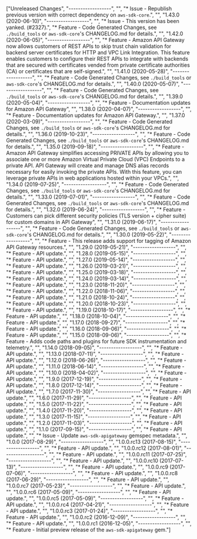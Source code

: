 ["Unreleased Changes", "------------------", "", "* Issue - Republish previous version with correct dependency on `aws-sdk-core`.", "", "1.43.0 (2020-06-10)", "------------------", "", "* Issue - This version has been yanked. (#2327).", "* Feature - Code Generated Changes, see `./build_tools` or `aws-sdk-core`'s CHANGELOG.md for details.", "", "1.42.0 (2020-06-05)", "------------------", "", "* Feature - Amazon API Gateway now allows customers of REST APIs to skip trust chain validation for backend server certificates for HTTP and VPC Link Integration. This feature enables customers to configure their REST APIs to integrate with backends that are secured with certificates vended from private certificate authorities (CA) or certificates that are self-signed.", "", "1.41.0 (2020-05-28)", "------------------", "", "* Feature - Code Generated Changes, see `./build_tools` or `aws-sdk-core`'s CHANGELOG.md for details.", "", "1.40.0 (2020-05-07)", "------------------", "", "* Feature - Code Generated Changes, see `./build_tools` or `aws-sdk-core`'s CHANGELOG.md for details.", "", "1.39.0 (2020-05-04)", "------------------", "", "* Feature - Documentation updates for Amazon API Gateway", "", "1.38.0 (2020-04-07)", "------------------", "", "* Feature - Documentation updates for Amazon API Gateway.", "", "1.37.0 (2020-03-09)", "------------------", "", "* Feature - Code Generated Changes, see `./build_tools` or `aws-sdk-core`'s CHANGELOG.md for details.", "", "1.36.0 (2019-10-23)", "------------------", "", "* Feature - Code Generated Changes, see `./build_tools` or `aws-sdk-core`'s CHANGELOG.md for details.", "", "1.35.0 (2019-09-18)", "------------------", "", "* Feature - Amazon API Gateway simplifies accessing PRIVATE APIs by allowing you to associate one or more Amazon Virtual Private Cloud (VPC) Endpoints to a private API. API Gateway will create and manage DNS alias records necessary for easily invoking the private APIs. With this feature, you can leverage private APIs in web applications hosted within your VPCs.", "", "1.34.0 (2019-07-25)", "------------------", "", "* Feature - Code Generated Changes, see `./build_tools` or `aws-sdk-core`'s CHANGELOG.md for details.", "", "1.33.0 (2019-07-01)", "------------------", "", "* Feature - Code Generated Changes, see `./build_tools` or `aws-sdk-core`'s CHANGELOG.md for details.", "", "1.32.0 (2019-06-24)", "------------------", "", "* Feature - Customers can pick different security policies (TLS version + cipher suite) for custom domains in API Gateway", "", "1.31.0 (2019-06-17)", "------------------", "", "* Feature - Code Generated Changes, see `./build_tools` or `aws-sdk-core`'s CHANGELOG.md for details.", "", "1.30.0 (2019-05-22)", "------------------", "", "* Feature - This release adds support for tagging of Amazon API Gateway resources.", "", "1.29.0 (2019-05-21)", "------------------", "", "* Feature - API update.", "", "1.28.0 (2019-05-15)", "------------------", "", "* Feature - API update.", "", "1.27.0 (2019-05-14)", "------------------", "", "* Feature - API update.", "", "1.26.0 (2019-03-21)", "------------------", "", "* Feature - API update.", "", "1.25.0 (2019-03-18)", "------------------", "", "* Feature - API update.", "", "1.24.0 (2019-03-14)", "------------------", "", "* Feature - API update.", "", "1.23.0 (2018-11-20)", "------------------", "", "* Feature - API update.", "", "1.22.0 (2018-11-06)", "------------------", "", "* Feature - API update.", "", "1.21.0 (2018-10-24)", "------------------", "", "* Feature - API update.", "", "1.20.0 (2018-10-23)", "------------------", "", "* Feature - API update.", "", "1.19.0 (2018-10-17)", "------------------", "", "* Feature - API update.", "", "1.18.0 (2018-10-04)", "------------------", "", "* Feature - API update.", "", "1.17.0 (2018-09-27)", "------------------", "", "* Feature - API update.", "", "1.16.0 (2018-09-06)", "------------------", "", "* Feature - API update.", "", "1.15.0 (2018-09-06)", "------------------", "", "* Feature - Adds code paths and plugins for future SDK instrumentation and telemetry.", "", "1.14.0 (2018-09-05)", "------------------", "", "* Feature - API update.", "", "1.13.0 (2018-07-11)", "------------------", "", "* Feature - API update.", "", "1.12.0 (2018-06-26)", "------------------", "", "* Feature - API update.", "", "1.11.0 (2018-06-14)", "------------------", "", "* Feature - API update.", "", "1.10.0 (2018-04-02)", "------------------", "", "* Feature - API update.", "", "1.9.0 (2017-12-19)", "------------------", "", "* Feature - API update.", "", "1.8.0 (2017-12-14)", "------------------", "", "* Feature - API update.", "", "1.7.0 (2017-11-30)", "------------------", "", "* Feature - API update.", "", "1.6.0 (2017-11-29)", "------------------", "", "* Feature - API update.", "", "1.5.0 (2017-11-22)", "------------------", "", "* Feature - API update.", "", "1.4.0 (2017-11-20)", "------------------", "", "* Feature - API update.", "", "1.3.0 (2017-11-15)", "------------------", "", "* Feature - API update.", "", "1.2.0 (2017-11-03)", "------------------", "", "* Feature - API update.", "", "1.1.0 (2017-09-15)", "------------------", "", "* Feature - API update.", "", "* Issue - Update `aws-sdk-apigateway` gemspec metadata.", "", "1.0.0 (2017-08-29)", "------------------", "", "1.0.0.rc13 (2017-08-15)", "------------------", "", "* Feature - API update.", "", "1.0.0.rc12 (2017-08-01)", "------------------", "", "* Feature - API update.", "", "1.0.0.rc11 (2017-07-25)", "------------------", "", "* Feature - API update.", "", "1.0.0.rc10 (2017-07-13)", "------------------", "", "* Feature - API update.", "", "1.0.0.rc9 (2017-07-06)", "------------------", "", "* Feature - API update.", "", "1.0.0.rc8 (2017-06-29)", "------------------", "", "* Feature - API update.", "", "1.0.0.rc7 (2017-05-23)", "------------------", "", "* Feature - API update.", "", "1.0.0.rc6 (2017-05-09)", "------------------", "", "* Feature - API update.", "", "1.0.0.rc5 (2017-05-09)", "------------------", "", "* Feature - API update.", "", "1.0.0.rc4 (2017-04-21)", "------------------", "", "* Feature - API update.", "", "1.0.0.rc3 (2017-01-24)", "------------------", "", "* Feature - API update.", "", "1.0.0.rc2 (2016-12-09)", "------------------", "", "* Feature - API update.", "", "1.0.0.rc1 (2016-12-05)", "------------------", "", "* Feature - Initial preview release of the `aws-sdk-apigateway` gem."]